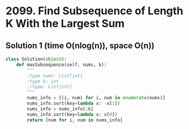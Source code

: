 # 2099. Find Subsequence of Length K With the Largest Sum

## Solution 1 (time O(nlog(n)), space O(n))

```python
class Solution(object):
    def maxSubsequence(self, nums, k):
        """
        :type nums: List[int]
        :type k: int
        :rtype: List[int]
        """
        nums_info = [(i, num) for i, num in enumerate(nums)]
        nums_info.sort(key=lambda x: -x[1])
        nums_info = nums_info[:k]
        nums_info.sort(key=lambda x: x[0])
        return [num for i, num in nums_info]
```
